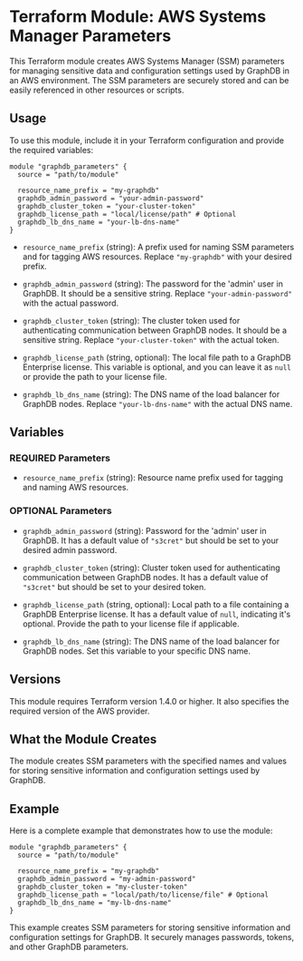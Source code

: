 # Terraform Module: AWS Systems Manager Parameters

This Terraform module creates AWS Systems Manager (SSM) parameters for managing sensitive data and configuration settings used by GraphDB in an AWS environment. The SSM parameters are securely stored and can be easily referenced in other resources or scripts.

## Usage

To use this module, include it in your Terraform configuration and provide the required variables:

```hcl
module "graphdb_parameters" {
  source = "path/to/module"

  resource_name_prefix = "my-graphdb"
  graphdb_admin_password = "your-admin-password"
  graphdb_cluster_token = "your-cluster-token"
  graphdb_license_path = "local/license/path" # Optional
  graphdb_lb_dns_name = "your-lb-dns-name"
}
```

- `resource_name_prefix` (string): A prefix used for naming SSM parameters and for tagging AWS resources. Replace `"my-graphdb"` with your desired prefix.

- `graphdb_admin_password` (string): The password for the 'admin' user in GraphDB. It should be a sensitive string. Replace `"your-admin-password"` with the actual password.

- `graphdb_cluster_token` (string): The cluster token used for authenticating communication between GraphDB nodes. It should be a sensitive string. Replace `"your-cluster-token"` with the actual token.

- `graphdb_license_path` (string, optional): The local file path to a GraphDB Enterprise license. This variable is optional, and you can leave it as `null` or provide the path to your license file.

- `graphdb_lb_dns_name` (string): The DNS name of the load balancer for GraphDB nodes. Replace `"your-lb-dns-name"` with the actual DNS name.

## Variables

### REQUIRED Parameters

- `resource_name_prefix` (string): Resource name prefix used for tagging and naming AWS resources.

### OPTIONAL Parameters

- `graphdb_admin_password` (string): Password for the 'admin' user in GraphDB. It has a default value of `"s3cret"` but should be set to your desired admin password.

- `graphdb_cluster_token` (string): Cluster token used for authenticating communication between GraphDB nodes. It has a default value of `"s3cret"` but should be set to your desired token.

- `graphdb_license_path` (string, optional): Local path to a file containing a GraphDB Enterprise license. It has a default value of `null`, indicating it's optional. Provide the path to your license file if applicable.

- `graphdb_lb_dns_name` (string): The DNS name of the load balancer for GraphDB nodes. Set this variable to your specific DNS name.

## Versions

This module requires Terraform version 1.4.0 or higher. It also specifies the required version of the AWS provider.

## What the Module Creates

The module creates SSM parameters with the specified names and values for storing sensitive information and configuration settings used by GraphDB.

## Example

Here is a complete example that demonstrates how to use the module:

```hcl
module "graphdb_parameters" {
  source = "path/to/module"

  resource_name_prefix = "my-graphdb"
  graphdb_admin_password = "my-admin-password"
  graphdb_cluster_token = "my-cluster-token"
  graphdb_license_path = "local/path/to/license/file" # Optional
  graphdb_lb_dns_name = "my-lb-dns-name"
}
```

This example creates SSM parameters for storing sensitive information and configuration settings for GraphDB. It securely manages passwords, tokens, and other GraphDB parameters.
